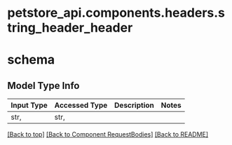 # petstore_api.components.headers.string_header_header
# schema

## Model Type Info
Input Type | Accessed Type | Description | Notes
------------ | ------------- | ------------- | -------------
str,  | str,  |  | 

[[Back to top]](#top) [[Back to Component RequestBodies]](../../../README.md#Component-RequestBodies) [[Back to README]](../../../README.md)
